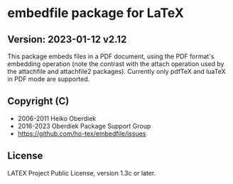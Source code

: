 # embedfile package for LaTeX

## Version: 2023-01-12 v2.12

This package embeds files in a PDF document, using the PDF format's embedding 
operation (note the contrast with the attach operation used by the attachfile 
and attachfile2 packages). Currently only pdfTeX and luaTeX in PDF mode are
supported. 

## Copyright (C)
*    2006-2011 Heiko Oberdiek
*    2016-2023 Oberdiek Package Support Group
*    https://github.com/ho-tex/embedfile/issues

## License
LATEX Project Public License, version 1.3c or later.
